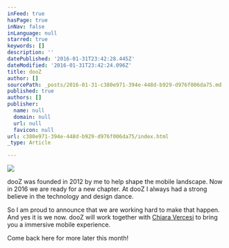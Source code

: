 ```yaml
---
inFeed: true
hasPage: true
inNav: false
inLanguage: null
starred: true
keywords: []
description: ''
datePublished: '2016-01-31T23:42:28.445Z'
dateModified: '2016-01-31T23:42:24.096Z'
title: dooZ
author: []
sourcePath: _posts/2016-01-31-c380e971-394e-448d-b929-d976f006da75.md
published: true
authors: []
publisher:
  name: null
  domain: null
  url: null
  favicon: null
url: c380e971-394e-448d-b929-d976f006da75/index.html
_type: Article

---
```

![](https://the-grid-user-content.s3-us-west-2.amazonaws.com/ac50ce03-337f-4075-8c62-f539ee57bd52.png)

dooZ was founded in 2012 by me to help shape the mobile landscape. Now in 2016 we are ready for a new chapter. At dooZ I always had a strong believe in the technology and design dance. 

So I am proud to announce that we are working hard to make that happen. And yes it is we now. dooZ will work together with  [Chiara Vercesi][0] to bring you a immersive mobile experience.

Come back here for more later this month!

[0]: https://www.behance.net/chiaravercesi